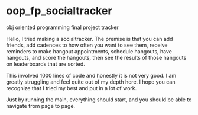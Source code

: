 # oop_fp_socialtracker
obj oriented programming final project tracker

Hello, I tried making a socialtracker. The premise is that you can add friends, add cadences to how often you want to see them, receive reminders to make hangout appointments, schedule hangouts, have hangouts, and score the hangouts, then see the results of those hangouts on leaderboards that are sorted.

This involved 1000 lines of code and honestly it is not very good. I am greatly struggling and feel quite out of my depth here. I hope you can recognize that I tried my best and put in a lot of work.

Just by running the main, everything should start, and you should be able to navigate from page to page.



